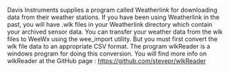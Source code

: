 Davis Instruments supplies a program called Weatherlink for downloading data from their weather stations.  If you have been using Weatherlink in the past, you will have \.wlk files in your Weatherlink directory which contain your archived sensor data.  You can transfer your weather data from the wlk files to WeeWx using the wee_import utility.  But you must first convert the wlk file data to an appropriate CSV format.  The program wlkReader is a windows program for doing this conversion.  You will find more info on wlkReader at the GitHub page : https://github.com/stevepr/wlkReader